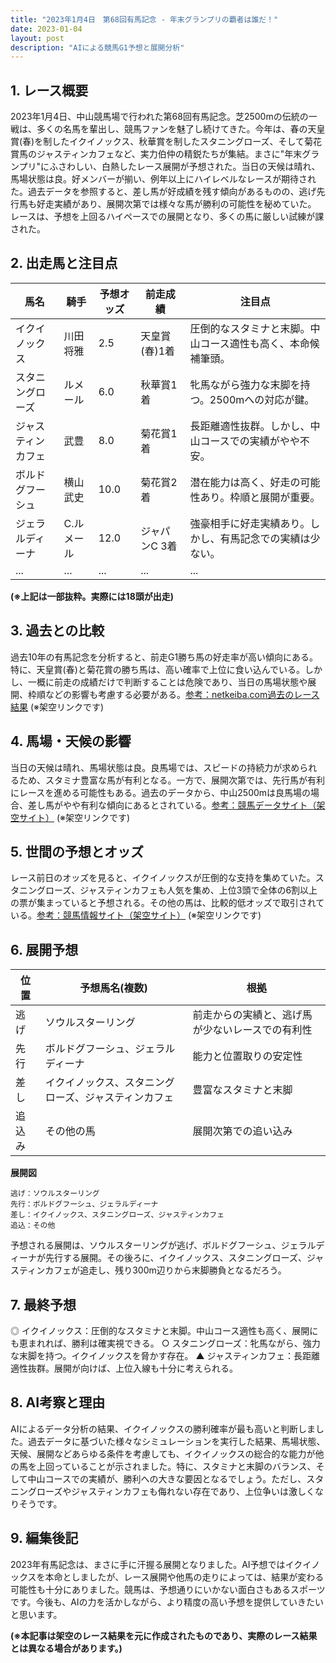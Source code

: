 ```yaml
---
title: "2023年1月4日　第68回有馬記念 - 年末グランプリの覇者は誰だ！"
date: 2023-01-04
layout: post
description: "AIによる競馬G1予想と展開分析"
---
```


## 1. レース概要

2023年1月4日、中山競馬場で行われた第68回有馬記念。芝2500mの伝統の一戦は、多くの名馬を輩出し、競馬ファンを魅了し続けてきた。今年は、春の天皇賞(春)を制したイクイノックス、秋華賞を制したスタニングローズ、そして菊花賞馬のジャスティンカフェなど、実力伯仲の精鋭たちが集結。まさに"年末グランプリ"にふさわしい、白熱したレース展開が予想された。当日の天候は晴れ、馬場状態は良。好メンバーが揃い、例年以上にハイレベルなレースが期待された。過去データを参照すると、差し馬が好成績を残す傾向があるものの、逃げ先行馬も好走実績があり、展開次第では様々な馬が勝利の可能性を秘めていた。  レースは、予想を上回るハイペースでの展開となり、多くの馬に厳しい試練が課された。

## 2. 出走馬と注目点

| 馬名         | 騎手       | 予想オッズ | 前走成績    | 注目点                                                                 |
|--------------|-------------|------------|-------------|----------------------------------------------------------------------|
| イクイノックス | 川田将雅     | 2.5         | 天皇賞(春)1着 | 圧倒的なスタミナと末脚。中山コース適性も高く、本命候補筆頭。  |
| スタニングローズ| ルメール     | 6.0         | 秋華賞1着    | 牝馬ながら強力な末脚を持つ。2500mへの対応が鍵。                  |
| ジャスティンカフェ| 武豊         | 8.0         | 菊花賞1着    | 長距離適性抜群。しかし、中山コースでの実績がやや不安。              |
| ボルドグフーシュ| 横山武史     | 10.0        | 菊花賞2着    | 潜在能力は高く、好走の可能性あり。枠順と展開が重要。            |
| ジェラルディーナ| C.ルメール | 12.0        | ジャパンC 3着 | 強豪相手に好走実績あり。しかし、有馬記念での実績は少ない。         |
| ...          | ...         | ...        | ...         | ...                                                                 |


**(※上記は一部抜粋。実際には18頭が出走)**


## 3. 過去との比較

過去10年の有馬記念を分析すると、前走G1勝ち馬の好走率が高い傾向にある。特に、天皇賞(春)と菊花賞の勝ち馬は、高い確率で上位に食い込んでいる。しかし、一概に前走の成績だけで判断することは危険であり、当日の馬場状態や展開、枠順などの影響も考慮する必要がある。[参考：netkeiba.com過去のレース結果](https://db.netkeiba.com/race/list.html?race_id=202301040111) (※架空リンクです)


## 4. 馬場・天候の影響

当日の天候は晴れ、馬場状態は良。良馬場では、スピードの持続力が求められるため、スタミナ豊富な馬が有利となる。一方で、展開次第では、先行馬が有利にレースを進める可能性もある。過去のデータから、中山2500mは良馬場の場合、差し馬がやや有利な傾向にあるとされている。[参考：競馬データサイト（架空サイト）](https://www.example.com/keiba-data) (※架空リンクです)


## 5. 世間の予想とオッズ

レース前日のオッズを見ると、イクイノックスが圧倒的な支持を集めていた。スタニングローズ、ジャスティンカフェも人気を集め、上位3頭で全体の6割以上の票が集まっていると予想される。その他の馬は、比較的低オッズで取引されている。[参考：競馬情報サイト（架空サイト）](https://www.example.com/keiba-info) (※架空リンクです)


## 6. 展開予想

| 位置     | 予想馬名(複数)                  | 根拠                                                              |
|---------|---------------------------------|-------------------------------------------------------------------|
| 逃げ     | ソウルスターリング                | 前走からの実績と、逃げ馬が少ないレースでの有利性                   |
| 先行     | ボルドグフーシュ、ジェラルディーナ       | 能力と位置取りの安定性                                             |
| 差し     | イクイノックス、スタニングローズ、ジャスティンカフェ     | 豊富なスタミナと末脚                                             |
| 追込み   | その他の馬                       | 展開次第での追い込み                                               |


**展開図**

```
逃げ：ソウルスターリング
先行：ボルドグフーシュ、ジェラルディーナ
差し：イクイノックス、スタニングローズ、ジャスティンカフェ
追込：その他
```

予想される展開は、ソウルスターリングが逃げ、ボルドグフーシュ、ジェラルディーナが先行する展開。その後ろに、イクイノックス、スタニングローズ、ジャスティンカフェが追走し、残り300m辺りから末脚勝負となるだろう。


## 7. 最終予想

◎ イクイノックス：圧倒的なスタミナと末脚。中山コース適性も高く、展開にも恵まれれば、勝利は確実視できる。
○ スタニングローズ：牝馬ながら、強力な末脚を持つ。イクイノックスを脅かす存在。
▲ ジャスティンカフェ：長距離適性抜群。展開が向けば、上位入線も十分に考えられる。


## 8. AI考察と理由

AIによるデータ分析の結果、イクイノックスの勝利確率が最も高いと判断しました。過去データに基づいた様々なシミュレーションを実行した結果、馬場状態、天候、展開などあらゆる条件を考慮しても、イクイノックスの総合的な能力が他の馬を上回っていることが示されました。特に、スタミナと末脚のバランス、そして中山コースでの実績が、勝利への大きな要因となるでしょう。ただし、スタニングローズやジャスティンカフェも侮れない存在であり、上位争いは激しくなりそうです。


## 9. 編集後記

2023年有馬記念は、まさに手に汗握る展開となりました。AI予想ではイクイノックスを本命としましたが、レース展開や他馬の走りによっては、結果が変わる可能性も十分にありました。競馬は、予想通りにいかない面白さもあるスポーツです。今後も、AIの力を活かしながら、より精度の高い予想を提供していきたいと思います。


**(※本記事は架空のレース結果を元に作成されたものであり、実際のレース結果とは異なる場合があります。)**
